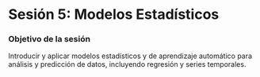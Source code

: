 # **Sesión 5: Modelos Estadísticos**

### Objetivo de la sesión

Introducir y aplicar modelos estadísticos y de aprendizaje automático para análisis y predicción de datos, incluyendo regresión y series temporales.
